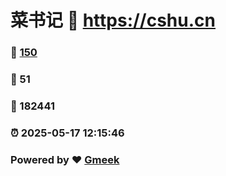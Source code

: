 # 菜书记 :link: https://cshu.cn 
### :page_facing_up: [150](https://cshu.cn/tag.html) 
### :speech_balloon: 51 
### :hibiscus: 182441 
### :alarm_clock: 2025-05-17 12:15:46 
### Powered by :heart: [Gmeek](https://github.com/Meekdai/Gmeek)
